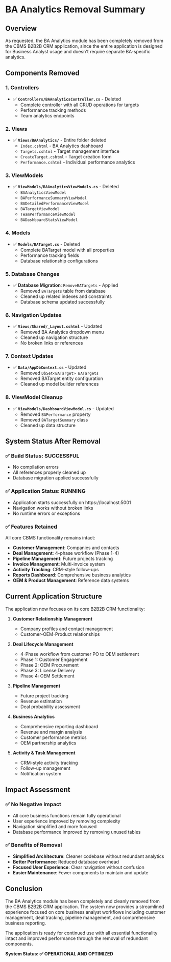 # BA Analytics Removal Summary

## Overview

As requested, the BA Analytics module has been completely removed from the CBMS B2B2B CRM application, since the entire application is designed for Business Analyst usage and doesn't require separate BA-specific analytics.

## Components Removed

### 1. Controllers

- ✅ **`Controllers/BAAnalyticsController.cs`** - Deleted
  - Complete controller with all CRUD operations for targets
  - Performance tracking methods
  - Team analytics endpoints

### 2. Views

- ✅ **`Views/BAAnalytics/`** - Entire folder deleted
  - `Index.cshtml` - BA Analytics dashboard
  - `Targets.cshtml` - Target management interface
  - `CreateTarget.cshtml` - Target creation form
  - `Performance.cshtml` - Individual performance analytics

### 3. ViewModels

- ✅ **`ViewModels/BAAnalyticsViewModels.cs`** - Deleted
  - `BAAnalyticsViewModel`
  - `BAPerformanceSummaryViewModel`
  - `BADetailedPerformanceViewModel`
  - `BATargetViewModel`
  - `TeamPerformanceViewModel`
  - `BADashboardStatsViewModel`

### 4. Models

- ✅ **`Models/BATarget.cs`** - Deleted
  - Complete BATarget model with all properties
  - Performance tracking fields
  - Database relationship configurations

### 5. Database Changes

- ✅ **Database Migration**: `RemoveBATargets` - Applied
  - Removed `BATargets` table from database
  - Cleaned up related indexes and constraints
  - Database schema updated successfully

### 6. Navigation Updates

- ✅ **`Views/Shared/_Layout.cshtml`** - Updated
  - Removed BA Analytics dropdown menu
  - Cleaned up navigation structure
  - No broken links or references

### 7. Context Updates

- ✅ **`Data/AppDbContext.cs`** - Updated
  - Removed `DbSet<BATarget> BATargets`
  - Removed BATarget entity configuration
  - Cleaned up model builder references

### 8. ViewModel Cleanup

- ✅ **`ViewModels/DashboardViewModel.cs`** - Updated
  - Removed `BAPerformance` property
  - Removed `BATargetSummary` class
  - Cleaned up data structure

## System Status After Removal

### ✅ Build Status: SUCCESSFUL

- No compilation errors
- All references properly cleaned up
- Database migration applied successfully

### ✅ Application Status: RUNNING

- Application starts successfully on https://localhost:5001
- Navigation works without broken links
- No runtime errors or exceptions

### ✅ Features Retained

All core CBMS functionality remains intact:

- **Customer Management**: Companies and contacts
- **Deal Management**: 4-phase workflow (Phase 1-4)
- **Pipeline Management**: Future projects tracking
- **Invoice Management**: Multi-invoice system
- **Activity Tracking**: CRM-style follow-ups
- **Reports Dashboard**: Comprehensive business analytics
- **OEM & Product Management**: Reference data systems

## Current Application Structure

The application now focuses on its core B2B2B CRM functionality:

1. **Customer Relationship Management**

   - Company profiles and contact management
   - Customer-OEM-Product relationships

2. **Deal Lifecycle Management**

   - 4-Phase workflow from customer PO to OEM settlement
   - Phase 1: Customer Engagement
   - Phase 2: OEM Procurement
   - Phase 3: License Delivery
   - Phase 4: OEM Settlement

3. **Pipeline Management**

   - Future project tracking
   - Revenue estimation
   - Deal probability assessment

4. **Business Analytics**

   - Comprehensive reporting dashboard
   - Revenue and margin analysis
   - Customer performance metrics
   - OEM partnership analytics

5. **Activity & Task Management**
   - CRM-style activity tracking
   - Follow-up management
   - Notification system

## Impact Assessment

### ✅ **No Negative Impact**

- All core business functions remain fully operational
- User experience improved by removing complexity
- Navigation simplified and more focused
- Database performance improved by removing unused tables

### ✅ **Benefits of Removal**

- **Simplified Architecture**: Cleaner codebase without redundant analytics
- **Better Performance**: Reduced database overhead
- **Focused User Experience**: Clear navigation without confusion
- **Easier Maintenance**: Fewer components to maintain and update

## Conclusion

The BA Analytics module has been completely and cleanly removed from the CBMS B2B2B CRM application. The system now provides a streamlined experience focused on core business analyst workflows including customer management, deal tracking, pipeline management, and comprehensive business reporting.

The application is ready for continued use with all essential functionality intact and improved performance through the removal of redundant components.

**System Status: ✅ OPERATIONAL AND OPTIMIZED**
